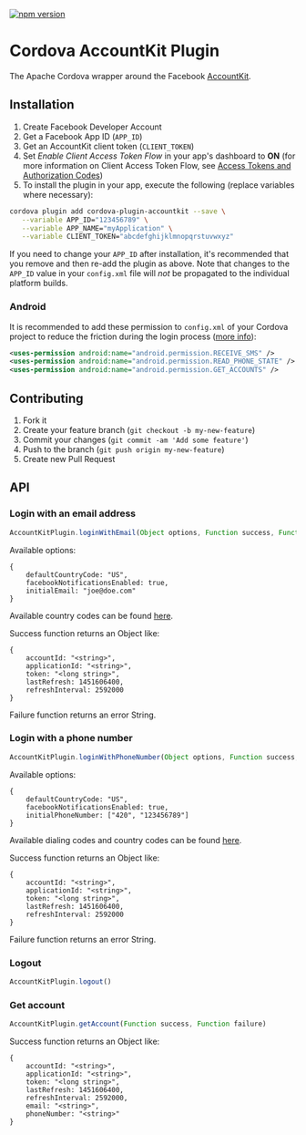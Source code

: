 [![npm version](https://badge.fury.io/js/cordova-plugin-accountkit.svg)](https://badge.fury.io/js/cordova-plugin-accountkit)

Cordova AccountKit Plugin
======

The Apache Cordova wrapper around the Facebook [AccountKit](https://www.accountkit.com/).


## Installation

1. Create Facebook Developer Account
2. Get a Facebook App ID  (`APP_ID`)
3. Get an AccountKit client token (`CLIENT_TOKEN`)
4. Set _Enable Client Access Token Flow_ in your app's dashboard to **ON** (for more information on Client Access Token Flow, see [Access Tokens and Authorization Codes](https://developers.facebook.com/docs/accountkit/accesstokens))
5. To install the plugin in your app, execute the following (replace variables where necessary):

```bash
cordova plugin add cordova-plugin-accountkit --save \
   --variable APP_ID="123456789" \
   --variable APP_NAME="myApplication" \
   --variable CLIENT_TOKEN="abcdefghijklmnopqrstuvwxyz"
```

If you need to change your `APP_ID` after installation, it's recommended that you remove and then re-add the plugin as above. Note that changes to the `APP_ID` value in your `config.xml` file will *not* be propagated to the individual platform builds.

### Android

It is recommended to add these permission to `config.xml` of your Cordova project to reduce the friction during the login process ([more info](https://developers.facebook.com/docs/accountkit/android/configuration)):
```xml
<uses-permission android:name="android.permission.RECEIVE_SMS" />
<uses-permission android:name="android.permission.READ_PHONE_STATE" />
<uses-permission android:name="android.permission.GET_ACCOUNTS" />
```


## Contributing

1. Fork it
2. Create your feature branch (`git checkout -b my-new-feature`)
3. Commit your changes (`git commit -am 'Add some feature'`)
4. Push to the branch (`git push origin my-new-feature`)
5. Create new Pull Request


## API

### Login with an email address

```javascript
AccountKitPlugin.loginWithEmail(Object options, Function success, Function failure)
```

Available options:

	{
		defaultCountryCode: "US",
		facebookNotificationsEnabled: true,
		initialEmail: "joe@doe.com"
	}

Available country codes can be found [here](https://developers.facebook.com/docs/accountkit/countrycodes).

Success function returns an Object like:

	{
		accountId: "<string>",
		applicationId: "<string>",
		token: "<long string>",
		lastRefresh: 1451606400,
		refreshInterval: 2592000
	}

Failure function returns an error String.

### Login with a phone number

```javascript
AccountKitPlugin.loginWithPhoneNumber(Object options, Function success, Function failure)
```

Available options:

	{
		defaultCountryCode: "US",
		facebookNotificationsEnabled: true,
		initialPhoneNumber: ["420", "123456789"]
	}

Available dialing codes and country codes can be found [here](https://developers.facebook.com/docs/accountkit/countrycodes).

Success function returns an Object like:

	{
		accountId: "<string>",
		applicationId: "<string>",
		token: "<long string>",
		lastRefresh: 1451606400,
		refreshInterval: 2592000
	}

Failure function returns an error String.

### Logout

```javascript
AccountKitPlugin.logout()
```

### Get account

```javascript
AccountKitPlugin.getAccount(Function success, Function failure)
```

Success function returns an Object like:

	{
		accountId: "<string>",
		applicationId: "<string>",
		token: "<long string>",
		lastRefresh: 1451606400,
		refreshInterval: 2592000,
		email: "<string>",
		phoneNumber: "<string>"
	}
